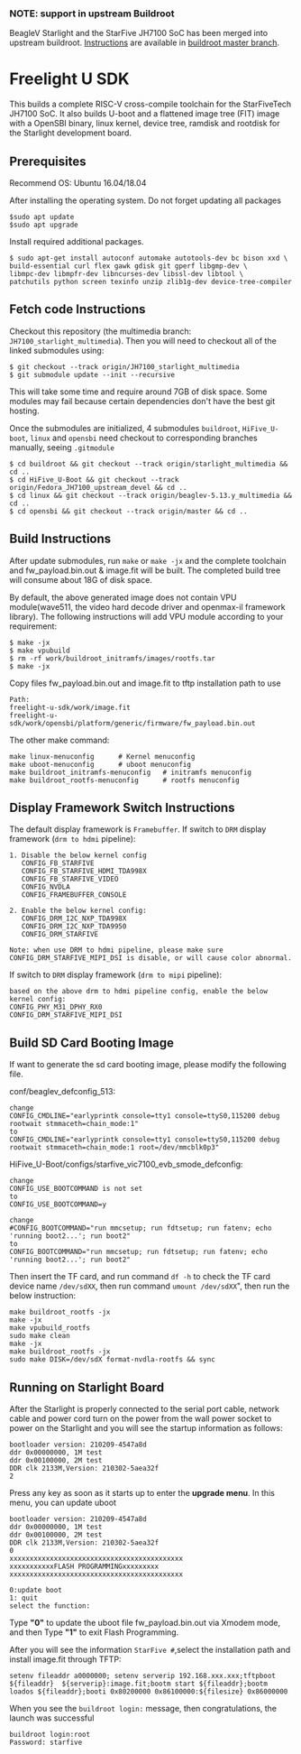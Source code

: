 ### NOTE: support in upstream Buildroot
BeagleV Starlight and the StarFive JH7100 SoC has been merged into upstream buildroot.
[Instructions](https://github.com/buildroot/buildroot/blob/master/board/beaglev/readme.txt) are available in [buildroot master branch](https://github.com/buildroot/buildroot/blob/master/board/beaglev/). 


# Freelight U SDK #
This builds a complete RISC-V cross-compile toolchain for the StarFiveTech JH7100 SoC. It also builds U-boot and a flattened image tree (FIT)
image with a OpenSBI binary, linux kernel, device tree, ramdisk and rootdisk for the Starlight development board.

## Prerequisites ##

Recommend OS: Ubuntu 16.04/18.04

After installing the operating system.
Do not forget updating all packages

	$sudo apt update
	$sudo apt upgrade

Install required additional packages.

	$ sudo apt-get install autoconf automake autotools-dev bc bison xxd \
	build-essential curl flex gawk gdisk git gperf libgmp-dev \
	libmpc-dev libmpfr-dev libncurses-dev libssl-dev libtool \
	patchutils python screen texinfo unzip zlib1g-dev device-tree-compiler

## Fetch code Instructions ##

Checkout this repository (the multimedia branch: `JH7100_starlight_multimedia`). Then you will need to checkout all of the linked
submodules using:

	$ git checkout --track origin/JH7100_starlight_multimedia
	$ git submodule update --init --recursive

This will take some time and require around 7GB of disk space. Some modules may
fail because certain dependencies don't have the best git hosting.

Once the submodules are initialized, 4 submodules `buildroot`, `HiFive_U-boot`,
`linux` and `opensbi` need checkout to corresponding branches manually, seeing `.gitmodule`

	$ cd buildroot && git checkout --track origin/starlight_multimedia && cd ..
	$ cd HiFive_U-Boot && git checkout --track origin/Fedora_JH7100_upstream_devel && cd ..
	$ cd linux && git checkout --track origin/beaglev-5.13.y_multimedia && cd ..
	$ cd opensbi && git checkout --track origin/master && cd ..

## Build Instructions ##

After update submodules, run `make` or `make -jx` and the complete toolchain and
fw_payload.bin.out & image.fit will be built. The completed build tree will consume about 18G of
disk space.

By default, the above generated image does not contain VPU module(wave511, the video hard decode driver and openmax-il framework library).  The following instructions will add VPU module according to your requirement:

	$ make -jx
	$ make vpubuild
	$ rm -rf work/buildroot_initramfs/images/rootfs.tar
	$ make -jx

Copy files fw_payload.bin.out and image.fit to tftp installation path to use

```
Path:
freelight-u-sdk/work/image.fit
freelight-u-sdk/work/opensbi/platform/generic/firmware/fw_payload.bin.out
```

The other make command:

```
make linux-menuconfig      # Kernel menuconfig
make uboot-menuconfig      # uboot menuconfig
make buildroot_initramfs-menuconfig   # initramfs menuconfig
make buildroot_rootfs-menuconfig      # rootfs menuconfig
```

## Display Framework Switch Instructions

The default display framework is `Framebuffer`. If switch to `DRM` display framework (`drm to hdmi` pipeline):

```
1. Disable the below kernel config
   CONFIG_FB_STARFIVE
   CONFIG_FB_STARFIVE_HDMI_TDA998X
   CONFIG_FB_STARFIVE_VIDEO
   CONFIG_NVDLA
   CONFIG_FRAMEBUFFER_CONSOLE

2. Enable the below kernel config:
   CONFIG_DRM_I2C_NXP_TDA998X
   CONFIG_DRM_I2C_NXP_TDA9950
   CONFIG_DRM_STARFIVE

Note: when use DRM to hdmi pipeline, please make sure CONFIG_DRM_STARFIVE_MIPI_DSI is disable, or will cause color abnormal.
```

If switch to `DRM` display framework (`drm to mipi` pipeline):

```
based on the above drm to hdmi pipeline config, enable the below kernel config:
CONFIG_PHY_M31_DPHY_RX0
CONFIG_DRM_STARFIVE_MIPI_DSI
```

## Build SD Card Booting Image

If want to generate the sd card booting image, please modify the following file.

conf/beaglev_defconfig_513:

```
change
CONFIG_CMDLINE="earlyprintk console=tty1 console=ttyS0,115200 debug rootwait stmmaceth=chain_mode:1"
to
CONFIG_CMDLINE="earlyprintk console=tty1 console=ttyS0,115200 debug rootwait stmmaceth=chain_mode:1 root=/dev/mmcblk0p3"
```

HiFive_U-Boot/configs/starfive_vic7100_evb_smode_defconfig:

```
change
CONFIG_USE_BOOTCOMMAND is not set
to
CONFIG_USE_BOOTCOMMAND=y

change
#CONFIG_BOOTCOMMAND="run mmcsetup; run fdtsetup; run fatenv; echo 'running boot2...'; run boot2"
to
CONFIG_BOOTCOMMAND="run mmcsetup; run fdtsetup; run fatenv; echo 'running boot2...'; run boot2"
```

Then insert the TF card, and run command `df -h` to check the TF card device name `/dev/sdXX`, then run command `umount /dev/sdXX`",  then run the below instruction:

```
make buildroot_rootfs -jx
make -jx
make vpubuild_rootfs
sudo make clean
make -jx
make buildroot_rootfs -jx
sudo make DISK=/dev/sdX format-nvdla-rootfs && sync
```

## Running on Starlight Board ##

After the Starlight is properly connected to the serial port cable, network cable and power cord turn on the power from the wall power socket to power on the Starlight and you will see the startup information as follows:

	bootloader version: 210209-4547a8d
	ddr 0x00000000, 1M test
	ddr 0x00100000, 2M test
	DDR clk 2133M,Version: 210302-5aea32f
	2
Press any key as soon as it starts up to enter the **upgrade menu**. In this menu, you can update uboot

	bootloader version: 210209-4547a8d
	ddr 0x00000000, 1M test
	ddr 0x00100000, 2M test
	DDR clk 2133M,Version: 210302-5aea32f
	0
	xxxxxxxxxxxxxxxxxxxxxxxxxxxxxxxxxxxxxxxxxxx
	xxxxxxxxxxxFLASH PROGRAMMINGxxxxxxxxx
	xxxxxxxxxxxxxxxxxxxxxxxxxxxxxxxxxxxxxxxxxxx
	
	0:update boot
	1: quit
	select the function:

Type **"0"**  to update the uboot file fw_payload.bin.out via Xmodem mode,
and then Type **"1"** to exit Flash Programming.

After you will see the information `StarFive #`,select the installation path
and install image.fit through TFTP:

	setenv fileaddr a0000000; setenv serverip 192.168.xxx.xxx;tftpboot ${fileaddr}  ${serverip}:image.fit;bootm start ${fileaddr};bootm loados ${fileaddr};booti 0x80200000 0x86100000:${filesize} 0x86000000

When you see the `buildroot login:` message, then congratulations, the launch was successful

	buildroot login:root
	Password: starfive

